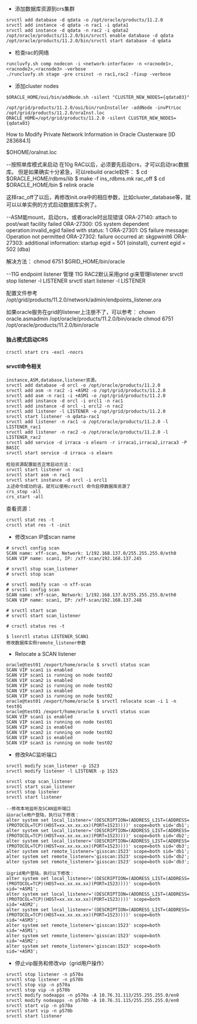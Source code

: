 


- 添加数据库资源到crs集群

```
srvctl add database -d qdata -o /opt/oracle/products/11.2.0
srvctl add instance -d qdata -n rac1 -i qdata1
srvctl add instance -d qdata -n rac2 -i qdata2
/opt/oracle/products/11.2.0/bin/srvctl enable database -d qdata
/opt/oracle/products/11.2.0/bin/srvctl start database -d qdata
```

- 检查rac的网络

```
runcluvfy.sh comp nodecon -i <network-interface> -n <racnode1>,<racnode2>,<racnode3> -verbose
./runcluvfy.sh stage -pre crsinst -n rac1,rac2 -fixup -verbose
```

- 添加cluster nodes

```
$ORACLE_HOME/oui/bin/addNode.sh -silent "CLUSTER_NEW_NODES={qdata03}"

/opt/grid/products/11.2.0/oui/bin/runInstaller -addNode -invPtrLoc /opt/grid/products/11.2.0/oraInst.loc ORACLE_HOME=/opt/grid/products/11.2.0 -silent CLUSTER_NEW_NODES={qdata03}
```


How to Modify Private Network Information in Oracle Clusterware [ID 283684.1]


$OHOME/oraInst.loc

--按照单库模式来启动
在10g RAC以后，必须要先启动crs，才可以启动rac数据库。
但是如果确实十分紧急，可以rebuild oracle软件：
$ cd $ORACLE_HOME/rdbms/lib
$ make -f ins_rdbms.mk rac_off
$ cd $ORACLE_HOME/bin
$ relink oracle

这样rac_off了以后，再修改init.ora中的相应参数，比如cluster_database等，就可以以单实例的方式启动数据库实例了。




--ASM能mount，启动crs，或者oracle时出现错误
ORA-27140: attach to post/wait facility failed
ORA-27300: OS system dependent operation:invalid_egid failed with status: 1
ORA-27301: OS failure message: Operation not permitted
ORA-27302: failure occurred at: skgpwinit6
ORA-27303: additional information: startup egid = 501 (oinstall), current egid = 502 (dba)

解决方法：
chmod 6751 $GRID_HOME/bin/oracle

--11G endpoint listener 管理
11G RAC2默认采用grid gi来管理listener
srvctl stop listener -l LISTENER
srvctl start listener -l LISTENER

配置文件参考
/opt/grid/products/11.2.0/network/admin/endpoints_listener.ora

如果oracle服务在grid的listener上注册不了，可以参考：
chown oracle.asmadmin /opt/oracle/products/11.2.0/bin/oracle
chmod 6751 /opt/oracle/products/11.2.0/bin/oracle

#### 独占模式启动CRS

```
crsctl start crs -excl -nocrs
```


#### srvctl命令相关

```
instance,ASM,database,listener资源。
srvctl add database -d orcl -o /opt/oracle/products/11.2.0
srvctl add asm -n rac2 -i +ASM2 -o /opt/grid/products/11.2.0
srvctl add asm -n rac1 -i +ASM1 -o /opt/grid/products/11.2.0
srvctl add instance -d orcl -i orcl1 -n rac1
srvctl add instance -d orcl -i orcl2 -n rac2
srvctl add listener -l LISTENER -o /opt/grid/products/11.2.0
srvctl start listener -n qdata-rac1
srvctl add listener -n rac1 -o /opt/oracle/products/11.2.0 -l LISTENER_rac1
srvctl add listener -n rac2 -o /opt/oracle/products/11.2.0 -l LISTENER_rac2
srvctl add service -d irraca -s elearn -r irraca1,irraca2,irraca3 -P BASIC
srvctl start service -d irraca -s elearn

检验资源配置能否正常启动方法：
srvctl start listener -n rac1
srvctl start asm -n rac1
srvctl start instance -d orcl -i orcl1
上述命令成功的话，就可以使用crsctl 命令启停数据库资源了
crs_stop -all
crs_start -all
```

查看资源：

```
crsctl stat res -t
crsctl stat res -t -init
```

- 修改scan IP或scan name

```
# srvctl config scan
SCAN name: xff-scan, Network: 1/192.168.137.0/255.255.255.0/eth0
SCAN VIP name: scan1, IP: /xff-scan/192.168.137.245

# srvctl stop scan_listener
# srvctl stop scan

# srvctl modify scan -n xff-scan
# srvctl config scan
SCAN name: xff-scan, Network: 1/192.168.137.0/255.255.255.0/eth0
SCAN VIP name: scan1, IP: /xff-scan/192.168.137.248

# srvctl start scan
# srvctl start scan_listener

# crsctl status res -t

$ lsnrctl status LISTENER_SCAN1
修改数据库实例remote_listener参数
```

- Relocate a SCAN listener

```
oracle@test01 /export/home/oracle $ srvctl status scan
SCAN VIP scan1 is enabled
SCAN VIP scan1 is running on node test02
SCAN VIP scan2 is enabled
SCAN VIP scan2 is running on node test02
SCAN VIP scan3 is enabled
SCAN VIP scan3 is running on node test02
oracle@test01 /export/home/oracle $ srvctl relocate scan -i 1 -n test01
oracle@test01 /export/home/oracle $ srvctl status scan
SCAN VIP scan1 is enabled
SCAN VIP scan1 is running on node test01
SCAN VIP scan2 is enabled
SCAN VIP scan2 is running on node test02
SCAN VIP scan3 is enabled
SCAN VIP scan3 is running on node test02
```


- 修改RAC监听端口

```
srvctl modify scan_listener -p 1523
srvctl modify listener -l LISTENER -p 1523

srvctl stop scan_listener
srvctl start scan_listener
srvctl stop listener
srvctl start listener

--修改本地监听及SCAN监听端口
以oracle用户登陆，执行以下修改：
alter system set local_listener='(DESCRIPTION=(ADDRESS_LIST=(ADDRESS=(PROTOCOL=TCP)(HOST=xx.xx.xx.xx)(PORT=1523))))' scope=both sid='db1';
alter system set local_listener='(DESCRIPTION=(ADDRESS_LIST=(ADDRESS=(PROTOCOL=TCP)(HOST=xx.xx.xx.xx)(PORT=1523))))' scope=both sid='db2';
alter system set local_listener='(DESCRIPTION=(ADDRESS_LIST=(ADDRESS=(PROTOCOL=TCP)(HOST=xx.xx.xx.xx)(PORT=1523))))' scope=both sid='db3';
alter system set remote_listener='gisscan:1523' scope=both sid='db1';
alter system set remote_listener='gisscan:1523' scope=both sid='db2';
alter system set remote_listener='gisscan:1523' scope=both sid='db3';

以grid用户登陆，执行以下修改：
alter system set local_listener='(DESCRIPTION=(ADDRESS_LIST=(ADDRESS=(PROTOCOL=TCP)(HOST=xx.xx.xx.xx)(PORT=1523))))' scope=both sid='+ASM1';
alter system set local_listener='(DESCRIPTION=(ADDRESS_LIST=(ADDRESS=(PROTOCOL=TCP)(HOST=xx.xx.xx.xx)(PORT=1523))))' scope=both sid='+ASM2';
alter system set local_listener='(DESCRIPTION=(ADDRESS_LIST=(ADDRESS=(PROTOCOL=TCP)(HOST=xx.xx.xx.xx)(PORT=1523))))' scope=both sid='+ASM3';
alter system set remote_listener='gisscan:1523' scope=both sid='+ASM1';
alter system set remote_listener='gisscan:1523' scope=both sid='+ASM2';
alter system set remote_listener='gisscan:1523' scope=both sid='+ASM3';
```

- 停止vip服务和修改vip（grid用户操作）

```
srvctl stop listener -n p570a
srvctl stop listener -n p570b
srvctl stop vip -n p570a
srvctl stop vip -n p570b
srvctl modify nodeapps -n p570a -A 10.76.31.113/255.255.255.0/en0
srvctl modify nodeapps -n p570b -A 10.76.31.115/255.255.255.0/en0
srvctl start vip -n p570a
srvctl start vip -n p570b
srvctl start listener
```
